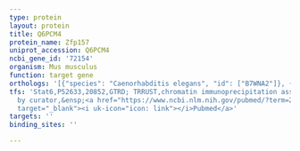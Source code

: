 ```yaml
---
type: protein
layout: protein
title: Q6PCM4
protein_name: Zfp157
uniprot_accession: Q6PCM4
ncbi_gene_id: '72154'
organism: Mus musculus
function: target gene
orthologs: '[{"species": "Caenorhabditis elegans", "id": ["B7WNA2"]}, {"species": "Homo sapiens", "id": ["<a href=\"/protein/p17032\">P17032</a>"]}, {"species": "Rattus norvegicus", "id": ["D3ZFZ1"]}]'
tfs: 'Stat6,P52633,20852,GTRD; TRRUST,chromatin immunoprecipitation assay; inferred
  by curator,&ensp;<a href="https://www.ncbi.nlm.nih.gov/pubmed/?term=29087512%5Buid%5D+OR+27924024%5Buid%5D+OR+23315963%5Buid%5D"
  target="_blank"><i uk-icon="icon: link"></i>Pubmed</a>'
targets: ''
binding_sites: ''

---
```

